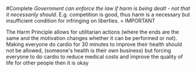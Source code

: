 #Complete 
*Government can enforce the law if harm is being dealt - not that it necessarily should*. E.g. competition is good, thus harm is a necessary but insufficient condition for infringing on liberties.  = IMPORTANT 

The Harm Principle allows for utilitarian actions (where the ends are the same and the motivation changes whether it can be performed or not). Making everyone do cardio for 30 minutes to improve their health should not be allowed, (someone's health is their own business) but forcing everyone to do cardio to reduce medical costs and improve the quality of life for other people then it is okay 
